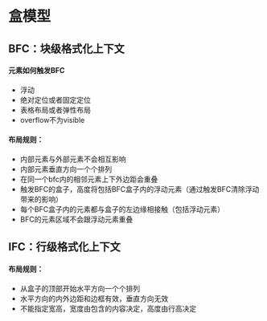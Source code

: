 # 盒模型


## BFC：块级格式化上下文

#### 元素如何触发BFC
- 浮动
- 绝对定位或者固定定位
- 表格布局或者弹性布局
- overflow不为visible
  
#### 布局规则：
- 内部元素与外部元素不会相互影响
- 内部元素垂直方向一个个排列
- 在同一个bfc内的相邻元素上下外边距会重叠
- 触发BFC的盒子，高度将包括BFC盒子内的浮动元素（通过触发BFC清除浮动带来的影响）
- 每个BFC盒子内的元素都与盒子的左边缘相接触（包括浮动元素）
- BFC的元素区域不会跟浮动元素重叠


## IFC：行级格式化上下文

#### 布局规则：
- 从盒子的顶部开始水平方向一个个排列
- 水平方向的内外边距和边框有效，垂直方向无效
- 不能指定宽高，宽度由包含的内容决定，高度由行高决定
